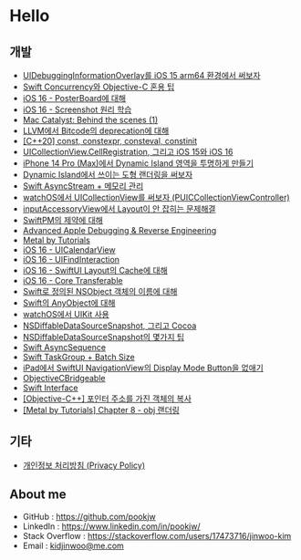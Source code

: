 # Hello

## 개발

- [UIDebuggingInformationOverlay를 iOS 15 arm64 환경에서 써보자](Develop/UIDebuggingInformationOverlay_iOS_15_arm64/article.md)
- [Swift Concurrency와 Objective-C 혼용 팁](Develop/ObjC_Swift_Concurrency/article.md)
- [iOS 16 - PosterBoard에 대해](Develop/iOS_16_PosterBoard/article.md)
- [iOS 16 - Screenshot 원리 학습](Develop/iOS_16_Screenshot/article.md)
- [Mac Catalyst: Behind the scenes (1)](Develop/Mac_Catalyst_Behind_the_scenes_1/article.md)
- [LLVM에서 Bitcode의 deprecation에 대해](Develop/About_Bitcode_Deprecation/article.md)
- [[C++20] const, constexpr, consteval, constinit](Develop/About_const_constexpr_consteval_constinit/article.md)
- [UICollectionView.CellRegistration, 그리고 iOS 15와 iOS 16](Develop/UICollectionViewCellRegistration_iOS_16/article.md)
- [iPhone 14 Pro (Max)에서 Dynamic Island 영역을 투명하게 만들기](Develop/Aperture_with_Clear_Color/article.md)
- [Dynamic Island에서 쓰이는 도형 랜더링을 써보자](Develop/About_CAGainMapLayer/article.md)
- [Swift AsyncStream + 메모리 관리](Develop/Swift_AsyncStream_Memory_Management/article.md)
- [watchOS에서 UICollectionView를 써보자 (PUICCollectionViewController)](Develop/PUICCollectionViewController/article.md)
- [inputAccessoryView에서 Layout이 안 잡히는 문제해결](Develop/UIResponder_inputAccessoryView_Layout/article.md)
- [SwiftPM의 제약에 대해](Develop/AppleProductTypes_Limiations/article.md)
- [Advanced Apple Debugging & Reverse Engineering](Develop/Advanced_Apple_Debugging/article.md)
- [Metal by Tutorials](Develop/Metal_by_Tutorials/article.md)
- [iOS 16 - UICalendarView](Develop/UICalendarView/article.md)
- [iOS 16 - UIFindInteraction](Develop/UIFindInteraction/article.md)
- [iOS 16 - SwiftUI Layout의 Cache에 대해](Develop/SwiftUI_Layout_Cache/article.md)
- [iOS 16 - Core Transferable](Develop/About_CoreTransferable/article.md)
- [Swift로 정의된 NSObject 객체의 이름에 대해](Develop/Swift_Demangle/article.md)
- [Swift의 AnyObject에 대해](Develop/About_Swift_AnyObject/article.md)
- [watchOS에서 UIKit 사용](Develop/Native_UIKit_watchOS/article.md)
- [NSDiffableDataSourceSnapshot, 그리고 Cocoa](Develop/NSDiffableDataSourceSnapshot-And-Cocoa/article.md)
- [NSDiffableDataSourceSnapshot의 몇가지 팁](Develop/NSDiffableDataSourceSnapshot-Tips/article.md)
- [Swift AsyncSequence](Develop/Swift-AsyncSequence/article.md)
- [Swift TaskGroup + Batch Size](Develop/Swift_TaskGroup_Batch_Size/article.md)
- [iPad에서 SwiftUI NavigationView의 Display Mode Button을 없애기](Develop/Hide_SwiftUI_NavigationView_DisplayModeButton_iPad/article.md)
- [ObjectiveCBridgeable](Develop/About_ObjectiveCBridgeable/article.md)
- [Swift Interface](Develop/About_Swift_Interface/article.md)
- [[Objective-C++] 포인터 주소를 가진 객체의 복사](Develop/ObjCpp_Copying_Class/article.md)
- [[Metal by Tutorials] Chapter 8 - obj 랜더링](Develop/Metal_by_Tutorials_Chapter_8_obj/article.md)

## 기타

- [개인정보 처리방침 (Privacy Policy)](Privacy_Policy/index.md)

## About me

- GitHub : https://github.com/pookjw
- LinkedIn : https://www.linkedin.com/in/pookjw/
- Stack Overflow : https://stackoverflow.com/users/17473716/jinwoo-kim
- Email : kidjinwoo@me.com
